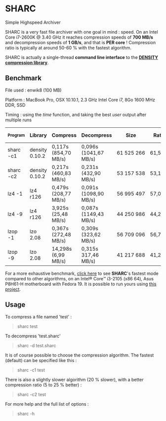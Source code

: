 SHARC
======

Simple Highspeed Archiver

SHARC is a very fast file archiver with one goal in mind : speed.
On an Intel Core i7-2600K @ 3.40 GHz it reaches compression speeds of <b>700 MB/s</b> and decompression speeds of <b>1 GB/s</b>, and that is <b>PER core</b> !
Compression ratio is typically at around 50-60 % with the fastest algorithm.

SHARC is actually a single-thread <b>command line interface</b> to the **<a href=http://github.com/centaurean/density>DENSITY compression library</a>**.

Benchmark
---------

File used : enwik8 (100 MB)

Platform : MacBook Pro, OSX 10.10.1, 2.3 GHz Intel Core i7, 8Go 1600 MHz DDR, SSD

Timing : using the *time* function, and taking the best *user* output after multiple runs

<sub>Program | Library | Compress | Decompress | Size | Ratio | Round trip</sub>
--- | --- | --- | --- | --- | --- | ---
sharc -c1 | density 0.10.2 | 0,117s (854,70 MB/s) | 0,096s (1041,67 MB/s) | 61 525 266 | 61,53% | 0,213s
sharc -c2 | density 0.10.2 | 0,217s (460,83 MB/s) | 0,231s (432,90 MB/s) | 53 157 538 | 53,16% | 0,448s
lz4 -1 | lz4 r126 | 0,479s (208,77 MB/s) | 0,091s (1098,90 MB/s) | 56 995 497 | 57,00% | 0,570s
lz4 -9 | lz4 r126 | 3,925s (25,48 MB/s) | 0,087s (1149,43 MB/s) | 44 250 986 | 44,25% | 4,012s
lzop -1 | lzo 2.08 | 0,367s (272,48 MB/s) | 0,309s (323,62 MB/s) | 56 709 096 | 56,71% | 0,676s
lzop -9 | lzo 2.08 | 14,298s (6,99 MB/s) | 0,315s 317,46 MB/s) | 41 217 688 | 41,22% | 14,613s

For a more exhaustive benchmark, [click here](http://quixdb.github.io/squash/benchmarks/core-i3-2105.html) to see <b>SHARC</b>'s fastest mode compared to other algorithms, on an Intel® Core™ i3-2105 (x86 64), Asus P8H61-H motherboard with Fedora 19. It is possible to run yours using [this project](https://github.com/quixdb/squash).

Usage
-----

To compress a file named 'test' :
> sharc test

To decompress 'test.sharc'
> sharc -d test.sharc

It is of course possible to choose the compression algorithm. The fastest (default) can be specified like this :
> sharc -c1 test

There is also a slightly slower algorithm (20 % slower), with a better compression ratio (5 to 25 % better) :
> sharc -c2 test

For more help and the full list of options :
> sharc -h
